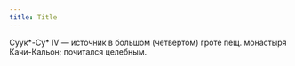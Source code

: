 ```yaml
---
title: Title
---
```


Суук*-Су* IV — источник в большом (четвертом) гроте пещ. монастыря Качи-Кальон;
почитался целебным.
